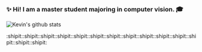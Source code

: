 ### ✨ Hi! I am a master student majoring in computer vision. :mortar_board:

![Kevin's github stats](https://github-readme-stats.vercel.app/api?username=kevin5645218&show_icons=true&theme=gruvbox&count_private=true)

:shipit::shipit::shipit::shipit::shipit::shipit::shipit::shipit::shipit::shipit::shipit::shipit::shipit::shipit:

<!--
**kevin5645218/kevin5645218** is a ✨ _special_ ✨ repository because its `README.md` (this file) appears on your GitHub profile.
![Top Langs](https://github-readme-stats.vercel.app/api/top-langs/?username=kevin5645218&layout=compact)


Here are some ideas to get you started:

- 🔭 I’m currently working on ...
- 🌱 I’m currently learning ...
- 👯 I’m looking to collaborate on ...
- 🤔 I’m looking for help with ...
- 💬 Ask me about ...
- 📫 How to reach me: ...
- 😄 Pronouns: ...
- ⚡ Fun fact: ...
-->
